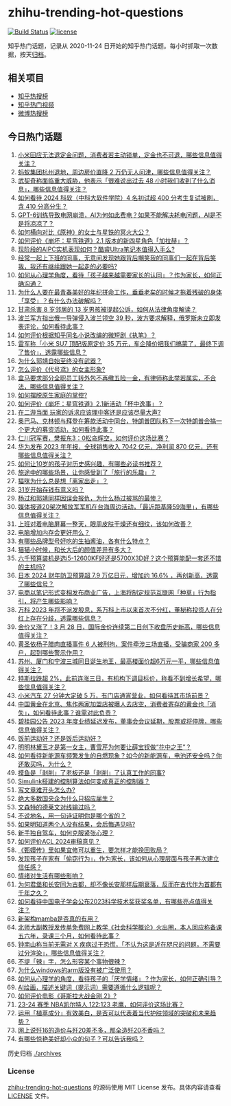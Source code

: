 # zhihu-trending-hot-questions

[![Build Status](https://github.com/justjavac/zhihu-trending-hot-questions/workflows/ci/badge.svg?branch=master)](https://github.com/justjavac/zhihu-trending-hot-questions/actions)
[![license](https://img.shields.io/github/license/justjavac/zhihu-trending-hot-questions)](https://github.com/justjavac/zhihu-trending-hot-questions/blob/master/LICENSE)

知乎热门话题，记录从 2020-11-24
日开始的知乎热门话题。每小时抓取一次数据，按天[归档](./archives)。

## 相关项目

- [知乎热搜榜](https://github.com/justjavac/zhihu-trending-top-search)
- [知乎热门视频](https://github.com/justjavac/zhihu-trending-hot-video)
- [微博热搜榜](https://github.com/justjavac/weibo-trending-hot-search)

## 今日热门话题

<!-- BEGIN -->
<!-- 最后更新时间 Sat Mar 30 2024 05:13:46 GMT+0800 (China Standard Time) -->

1. [小米回应无法退定金问题，消费者若主动锁单，定金也不可退，哪些信息值得关注？](https://www.zhihu.com/question/650685822)
1. [蚂蚁集团杭州退地，周边房价直降 2 万仍无人问津，哪些信息值得关注？](https://www.zhihu.com/question/650628876)
1. [武契奇称面临重大威胁，他表示「很难说出过去 48 小时我们收到了什么消息」，哪些信息值得关注？](https://www.zhihu.com/question/650416697)
1. [如何看待 2024 科软（中科大软件学院）4 名初试超 400 分考生复试被刷，含 410 分高分生？](https://www.zhihu.com/question/650357745)
1. [GPT-6训练导致电网崩溃，AI为何如此费电？如果不能解决耗电问题，AI是不是将凉凉了？](https://www.zhihu.com/question/650498299)
1. [如何横向对比《原神》的女士与星铁的冥火大公？](https://www.zhihu.com/question/650716392)
1. [如何评价《崩坏：星穹铁道》2.1 版本的新四星角色「加拉赫」？](https://www.zhihu.com/question/650358156)
1. [现阶段的AIPC实机表现如何？酷睿Ultra笔记本值得入手么?](https://www.zhihu.com/question/648337534)
1. [经常一起上下班的同事，无意间发现她跟背后嘲笑我的同事们一起在背后笑我，我还有继续跟她一起走的必要吗?](https://www.zhihu.com/question/649695298)
1. [如何从心理学角度，看待「孩子越来越需要家长的认同」？作为家长，如何正确沟通？](https://www.zhihu.com/question/649386653)
1. [为什么人要在最青春美好的年纪拼命工作，垂垂老矣的时候才拖着残破的身体「享受」？有什么办法破解吗？](https://www.zhihu.com/question/650272715)
1. [甘肃杀害 8 岁邻居的 13 岁男孩被提起公诉，如何从法律角度解读？](https://www.zhihu.com/question/650778898)
1. [波兰军方指出俄一导弹侵入波兰领空 39 秒，波方要求解释，俄罗斯未立即发表评论，如何看待此事？](https://www.zhihu.com/question/650028063)
1. [如何评价根据知乎同名小说改编的微短剧《执笔》？](https://www.zhihu.com/question/649806296)
1. [雷军称「小米 SU7 顶配版原定价 35 万元，车企降价把我们搞蒙了，最终下调了售价」，透露哪些信息？](https://www.zhihu.com/question/650630572)
1. [为什么郭靖自始至终没有武器？](https://www.zhihu.com/question/301685207)
1. [怎么评价《代号鸢》的女主形象?](https://www.zhihu.com/question/602629413)
1. [盒马要求部分全职员工转外包不再缴五险一金，有律师称此举若属实，不合法，哪些信息值得关注？](https://www.zhihu.com/question/650735208)
1. [如何摆脱原生家庭的掌控?](https://www.zhihu.com/question/647931134)
1. [如何评价《崩坏：星穹铁道》2.1新活动「杯中逸事」？](https://www.zhihu.com/question/650666730)
1. [在二游当面 玩家的诉求应该理中客还是应该尽量大声?](https://www.zhihu.com/question/649825983)
1. [奥巴马、克林顿与拜登在筹款活动中同台，特朗普团队称下一次特朗普会搞一个更大的募资活动，如何看待此事？](https://www.zhihu.com/question/650733006)
1. [仁川冠军赛，樊振东3：0松岛辉空，如何评价这场比赛？](https://www.zhihu.com/question/650629204)
1. [华为发布 2023 年年报，全球销售收入 7042 亿元，净利润 870 亿元，还有哪些信息值得关注？](https://www.zhihu.com/question/650734515)
1. [如何让10岁的孩子对历史感兴趣，有哪些必读书推荐？](https://www.zhihu.com/question/650683749)
1. [旅途中的哪些场景，让你感受到了「旅行的乐趣」？](https://www.zhihu.com/question/649312096)
1. [猫咪为什么总是想「离家出走」？](https://www.zhihu.com/question/646471771)
1. [31岁开始存钱有意义吗？](https://www.zhihu.com/question/648560350)
1. [杨过和郭靖同样因误会报仇，为什么杨过被骂的最惨？](https://www.zhihu.com/question/650532207)
1. [媒体报道20架次解放军军机在台海周边活动，「最近距基隆59海里」，有哪些信息值得关注？](https://www.zhihu.com/question/650523766)
1. [上班对着电脑屏幕一整天，眼周皮肤干燥还有细纹，该如何改善？](https://www.zhihu.com/question/646339509)
1. [电脑增加内存会更好用么？](https://www.zhihu.com/question/649434357)
1. [有哪些品牌型号好吃的生抽酱油，各有什么特点？](https://www.zhihu.com/question/21393191)
1. [猫猫小时候，和长大后的颜值差异有多大？](https://www.zhihu.com/question/646471818)
1. [六千预算装机是选i5-12600KF好还是5700X3D好？这个预算能配一套还不错的主机吗?](https://www.zhihu.com/question/648175551)
1. [日本 2024 财年防卫预算超 7.9 万亿日元，增加约 16.6% ，再创新高，透露了哪些信号？](https://www.zhihu.com/question/650679540)
1. [电商以笔记形式变相发布商业广告，上海将制定规范互联网「种草」行为指引，将产生哪些影响？](https://www.zhihu.com/question/650714057)
1. [万科 2023 年将不派发股息，系万科上市以来首次不分红，董秘称投资人在分红上存在分歧，透露哪些信息？](https://www.zhihu.com/question/650683287)
1. [金价又涨了！3 月 28 日，国际金价连续第二日创下收盘历史新高，哪些信息值得关注？](https://www.zhihu.com/question/650683904)
1. [黄圣依杨子腊肉直播事件 6 人被刑拘，案件牵涉三场直播，受骗商家 200 多户，起到哪些警示作用？](https://www.zhihu.com/question/650629666)
1. [苏州、厦门和宁波三城同日诞生地王，最高楼面价超6万元一平，哪些信息值得关注？](https://www.zhihu.com/question/650628893)
1. [特斯拉跌超 2%，此前连涨三日，有机构下调目标价，称看不到增长希望，哪些信息值得关注？](https://www.zhihu.com/question/650630561)
1. [小米汽车 27 分钟大定破 5 万，有门店通宵营业，如何看待其市场前景？](https://www.zhihu.com/question/650630189)
1. [中国黄金在北京、焦作两家加盟店被曝人去店空，消费者寄存的黄金也「消失」，如何看待此事？谁需对此负责？](https://www.zhihu.com/question/650676710)
1. [碧桂园公告 2023 年度业绩延迟发布，董事会会议延期，股票或将停牌，哪些信息值得关注？](https://www.zhihu.com/question/650668790)
1. [饭前运动好？还是饭后运动好？](https://www.zhihu.com/question/650740621)
1. [明明林黛玉才是第一女主，曹雪芹为何要让薛宝钗做“花中之王”？](https://www.zhihu.com/question/650667708)
1. [如何看待新能源车频繁发生的自燃现象？如今的新能源车，电池还安全吗？你还敢买吗，为什么？](https://www.zhihu.com/question/646551076)
1. [摸鱼是「剥削」了老板还是「剥削」了认真工作的同事?](https://www.zhihu.com/question/649420905)
1. [Simulink搭建的控制算法如何变成真正的控制器？](https://www.zhihu.com/question/549016621)
1. [写文章难开头怎么办?](https://www.zhihu.com/question/650148297)
1. [绝大多数国央企为什么只招应届生？](https://www.zhihu.com/question/649780480)
1. [文森特的德莱文对线输过吗？](https://www.zhihu.com/question/649571733)
1. [不说地名，用一句诗证明你是哪个省的？](https://www.zhihu.com/question/650301032)
1. [如果明知道两个人没有结果，会后悔遇见吗?](https://www.zhihu.com/question/641140164)
1. [新手独自驾车，如何克服紧张心理？](https://www.zhihu.com/question/650686162)
1. [如何评价ACL 2024审稿意见？](https://www.zhihu.com/question/649933882)
1. [《甄嬛传》里如果宜修可以重生，要怎样才能挽回败局？](https://www.zhihu.com/question/345255488)
1. [发现孩子在家有「偷窃行为」，作为家长，该如何从心理层面与孩子再次建立信任感？](https://www.zhihu.com/question/650473116)
1. [情绪对生活有哪些影响？](https://www.zhihu.com/question/650690398)
1. [为何君堡和长安同为古都，却不像长安那样后期衰落，反而在古代作为首都有千年之久？](https://www.zhihu.com/question/650512755)
1. [如何看待中国电子学会公布2023科学技术奖获奖名单，有哪些亮点值得关注？](https://www.zhihu.com/question/650638328)
1. [新架构mamba是否真的有用？](https://www.zhihu.com/question/644452681)
1. [北师大副教授发传单免费网上教学《社会科学概论》火出圈，本人回应称备课五六年，录课三个月，如何看待此事？](https://www.zhihu.com/question/650552169)
1. [钟南山称当前无需对 X 疾病过于恐慌，「不认为这是近在咫尺的问题，不需要过分渲染」，哪些信息值得关注？](https://www.zhihu.com/question/650733253)
1. [不提「辣」字，怎么形容某个事物很辣？](https://www.zhihu.com/question/649692973)
1. [为什么windows的arm版没有被广泛使用？](https://www.zhihu.com/question/649792756)
1. [如何从心理学的角度，看待孩子的「厌学情绪」？作为家长，如何正确引导？](https://www.zhihu.com/question/650707994)
1. [AI绘画，描述关键词（提示词）需要遵循什么逻辑呢？](https://www.zhihu.com/question/648154138)
1. [如何评价电影《哥斯拉大战金刚 2》?](https://www.zhihu.com/question/647912336)
1. [23-24 赛季 NBA凯尔特人 122:123 老鹰，如何评价这场比赛？](https://www.zhihu.com/question/650659904)
1. [运用「植萃成分」有效美白，是否可以代表着当代护肤领域的突破和未来趋势？](https://www.zhihu.com/question/641774123)
1. [网上说歼16的造价与歼20差不多，那全造歼20不香吗？](https://www.zhihu.com/question/650502644)
1. [有哪些惊艳美好却小众的句子？可以告诉我吗？](https://www.zhihu.com/question/431397209)

<!-- END -->

历史归档 [./archives](./archives)

### License

[zhihu-trending-hot-questions](https://github.com/justjavac/zhihu-trending-hot-questions)
的源码使用 MIT License 发布。具体内容请查看 [LICENSE](./LICENSE) 文件。
